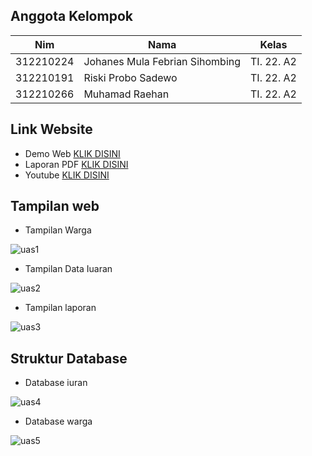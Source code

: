 ## Anggota Kelompok
| Nim  | Nama | Kelas | 
| ------------- | ------------- | ------------- |
| 312210224 | Johanes Mula Febrian Sihombing | TI. 22. A2  |
| 312210191 | Riski Probo Sadewo | TI. 22. A2  |
| 312210266 | Muhamad Raehan | TI. 22. A2  |

## Link Website
- Demo Web [KLIK DISINI](https://iuranrtkel5.000webhostapp.com/)
- Laporan PDF [KLIK DISINI]()
- Youtube [KLIK DISINI]()


## Tampilan web
- Tampilan Warga
  
![uas1](https://github.com/mullf/ProjectUAS_Web_Kel5/assets/115521049/96fd2f8f-10ff-4620-9752-4b67baf27da5)
- Tampilan Data Iuaran
  
![uas2](https://github.com/mullf/ProjectUAS_Web_Kel5/assets/115521049/37886156-3d4d-4354-b374-8da71916ee00)
- Tampilan laporan
  
![uas3](https://github.com/mullf/ProjectUAS_Web_Kel5/assets/115521049/3042d09e-fe53-4c10-b17f-b22caca853bc)


## Struktur Database

- Database iuran
  
![uas4](https://github.com/mullf/ProjectUAS_Web_Kel5/assets/115521049/2342c094-1594-415d-8782-c7e808c4d117)
- Database warga
  
![uas5](https://github.com/mullf/ProjectUAS_Web_Kel5/assets/115521049/54eba6fc-b63d-4108-bc1a-ec19dc5cca5c)
